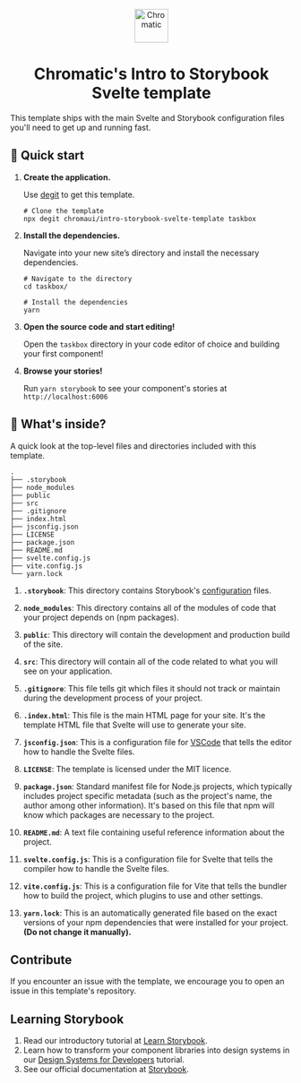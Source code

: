 <p align="center">
  <a href="https://www.chromatic.com/">
    <img alt="Chromatic" src="https://avatars2.githubusercontent.com/u/24584319?s=200&v=4" width="60" />
  </a>
</p>

<h1 align="center">
  Chromatic's Intro to Storybook Svelte template
</h1>

This template ships with the main Svelte and Storybook configuration files you'll need to get up and running fast.

## 🚅 Quick start

1.  **Create the application.**

    Use [degit](https://github.com/Rich-Harris/degit) to get this template.

    ```shell
    # Clone the template
    npx degit chromaui/intro-storybook-svelte-template taskbox
    ```

1.  **Install the dependencies.**

    Navigate into your new site’s directory and install the necessary dependencies.

    ```shell
    # Navigate to the directory
    cd taskbox/

    # Install the dependencies
    yarn
    ```

1.  **Open the source code and start editing!**

    Open the `taskbox` directory in your code editor of choice and building your first component!

1.  **Browse your stories!**

    Run `yarn storybook` to see your component's stories at `http://localhost:6006`

## 🔎 What's inside?

A quick look at the top-level files and directories included with this template.

    .
    ├── .storybook
    ├── node_modules
    ├── public
    ├── src
    ├── .gitignore
    ├── index.html
    ├── jsconfig.json
    ├── LICENSE
    ├── package.json
    ├── README.md
    ├── svelte.config.js
    ├── vite.config.js
    └── yarn.lock

1.  **`.storybook`**: This directory contains Storybook's [configuration](https://storybook.js.org/docs/configure) files.

2.  **`node_modules`**: This directory contains all of the modules of code that your project depends on (npm packages).

3.  **`public`**: This directory will contain the development and production build of the site.

4.  **`src`**: This directory will contain all of the code related to what you will see on your application.

5.  **`.gitignore`**: This file tells git which files it should not track or maintain during the development process of your project.

6.  **`.index.html`**: This file is the main HTML page for your site. It's the template HTML file that Svelte will use to generate your site.

7.  **`jsconfig.json`**: This is a configuration file for [VSCode](https://code.visualstudio.com/) that tells the editor how to handle the Svelte files.

8.  **`LICENSE`**: The template is licensed under the MIT licence.

9.  **`package.json`**: Standard manifest file for Node.js projects, which typically includes project specific metadata (such as the project's name, the author among other information). It's based on this file that npm will know which packages are necessary to the project.

10. **`README.md`**: A text file containing useful reference information about the project.

11. **`svelte.config.js`**: This is a configuration file for Svelte that tells the compiler how to handle the Svelte files.

12. **`vite.config.js`**: This is a configuration file for Vite that tells the bundler how to build the project, which plugins to use and other settings.

13. **`yarn.lock`**: This is an automatically generated file based on the exact versions of your npm dependencies that were installed for your project. **(Do not change it manually).**

## Contribute

If you encounter an issue with the template, we encourage you to open an issue in this template's repository.

## Learning Storybook

1. Read our introductory tutorial at [Learn Storybook](https://storybook.js.org/tutorials/intro-to-storybook/svelte/en/get-started/).
2. Learn how to transform your component libraries into design systems in our [Design Systems for Developers](https://storybook.js.org/tutorials/design-systems-for-developers/) tutorial.
3. See our official documentation at [Storybook](https://storybook.js.org/).
